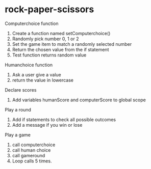 # rock-paper-scissors

Computerchoice function
1. Create a function named setComputerchoice()
2. Randomly pick number 0, 1 or 2
3. Set the game item to match a randomly selected number
4. Return the chosen value from the if statement
5. Test function returns random value

Humanchoice function
1. Ask a user give a value
2. return the value in lowercase

Declare scores
1. Add variables humanScore and computerScore to global scope

Play a round
1. Add if statements to check all possible outcomes
2. Add a message if you win or lose

Play a game
1. call computerchoice
2. call human choice
3. call gameround
4. Loop calls 5 times.